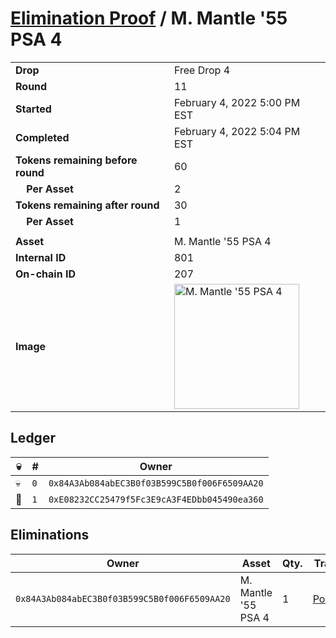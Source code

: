 # [Elimination Proof](./readme.md) / M. Mantle &#039;55 PSA 4

|||
|---|---|
| **Drop** | Free Drop 4 |
| **Round** | 11 |
| **Started** | February 4, 2022 5:00 PM EST |
| **Completed** | February 4, 2022 5:04 PM EST |
| **Tokens remaining before round** | 60 |
| **&nbsp;&nbsp;&nbsp;&nbsp;Per Asset** | 2 |
| **Tokens remaining after round** | 30 |
| **&nbsp;&nbsp;&nbsp;&nbsp;Per Asset** | 1 |
| | |
| **Asset** | M. Mantle &#039;55 PSA 4 |
| **Internal ID** | 801 |
| **On-chain ID** | 207 |
| **Image** | <img src="https://tcdn.blokpax.com/957181fa-d3df-4bb0-a491-c05918cf85ae/cd3826029275812b3cc1981c41f1f1aa5ae7c5c3a9dea970838acc1d96f7b962.jpg" height="200" alt="M. Mantle &#039;55 PSA 4" /> |

## Ledger

| 💀 | # | Owner |
| --- | --- | --- |
| 💀 | `0` | `0x84A3Ab084abEC3B0f03B599C5B0f006F6509AA20` |
| 👑 | `1` | `0xE08232CC25479f5Fc3E9cA3F4EDbb045490ea360` |


## Eliminations

| Owner | Asset | Qty. | Transaction |
| --- | --- | --- | --- |
| `0x84A3Ab084abEC3B0f03B599C5B0f006F6509AA20` | M. Mantle '55 PSA 4 | 1 | [Polygonscan](https://polygonscan.com/tx/0x97efe8ec4c871fa4cf59fb45bc96fa71ba405948e181dc6c13b6d79b67554116) |
